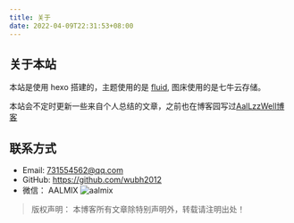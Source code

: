 ```yaml
---
title: 关于
date: 2022-04-09T22:31:53+08:00
---
```


## 关于本站

本站是使用 hexo 搭建的，主题使用的是 [fluid](https://github.com/fluid-dev/hexo-theme-fluid), 图床使用的是七牛云存储。

本站会不定时更新一些来自个人总结的文章，之前也在博客园写过[AalLzzWell博客](https://www.cnblogs.com/wubh/)

## 联系方式

* Email: 731554562@qq.com
* GitHub: https://github.com/wubh2012
* 微信： AALMIX
![aalmix](https://static.aalmix.com/%E5%BE%AE%E4%BF%A1%E5%85%AC%E4%BC%97%E5%8F%B7-AALMIX.png)

> 版权声明： 本博客所有文章除特别声明外，转载请注明出处！